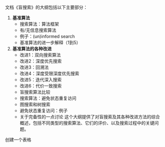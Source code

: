 文档《盲搜索》的大纲包括以下主要部分：
1. **基准算法**
   - 搜索算法：算法框架
   - 有/无信息搜索算法
   - 例子：(un)informed search
   - 基准算法的进一步解释（1到5）
2. **基准算法的各种改进**
   - 改进1：双向搜索算法
   - 改进2：深度优先搜索
   - 改进3：回溯法
   - 改进4：深度受限深度优先搜索
   - 改进5：迭代深入搜索
   - 改进6：代价一致搜索
   - 盲搜索算法比较
   - 搜索算法：避免状态重复访问
   - 图搜索和树搜索
   - 避免状态重复访问：例子
   - 关于完备性的一点讨论
这个大纲提供了对盲搜索及其各种改进方法的综合概述，包括不同类型的搜索算法、它们的评价、以及搜索过程中的关键问题。

创建一个表格